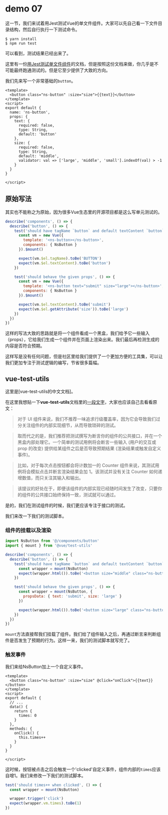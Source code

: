 # demo 07

这一节，我们来试着用Jest测试Vue的单文件组件。大家可以先自己看一下文件目录结构，然后自行执行一下测试命令。

``` shell
$ yarn install
$ npm run test
```

可以看到，测试结果已经出来了。

这里有一份[用Jest测试单文件组件](https://vue-test-utils.vuejs.org/zh-cn/guides/testing-SFCs-with-jest.html)的文档，但是按照这份文档来做，你几乎是不可能最终跑通测试的。但是它至少提供了大致的方向。

我们先来写一个非常基础的`button`。
``` vue
<template>
  <button class="ns-button" :size="size">{{text}}</button>
</template>
<script>
export default {
  name: 'ns-button',
  props: {
    text: {
      required: false,
      type: String,
      default: 'button'
    },
    size: {
      required: false,
      type: String,
      default: 'middle',
      validator: val => ['large', 'middle', 'small'].indexOf(val) > -1
    }
  }
}

</script>
```

## 原始写法

其实也不能称之为原始，因为很多Vue生态里的开源项目都是这么写单元测试的。

``` js
describe('components', () => {
  describe('button', () => {
    test('should have tagName `button` and default textContent `button`', () => {
      const vm = new Vue({
        template: '<ns-button></ns-button>',
        components: { NsButton }
      }).$mount()

      expect(vm.$el.tagName).toBe('BUTTON')
      expect(vm.$el.textContent).toBe('button')
    })

    test('should behave the given props', () => {
      const vm = new Vue({
        template: '<ns-button text="submit" size="large"></ns-button>',
        components: { NsButton }
      }).$mount()

      expect(vm.$el.textContent).toBe('submit')
      expect(vm.$el.getAttribute('size')).toBe('large')
    })
  })
})
```

这样的写法大致的思路就是将一个组件看成一个黑盒，我们给予它一些输入（props），它给我们生成一个组件并在页面上渲染出来。我们最后再检测生成的内容是否符合预期。

这样写是没有任何问题，但是社区里给我们提供了一个更加方便的工具集，可以让我们更加专注于测试逻辑的编写，节省很多篇幅。

## vue-test-utils

这里是[vue-test-utils的中文文档]。

在这里我想贴一下**vue-test-utils**文档里的[一段文字](https://vue-test-utils.vuejs.org/zh-cn/guides/common-tips.html)，大家也应该自己去看看原文：

>	对于 UI 组件来说，我们不推荐一味追求行级覆盖率，因为它会导致我们过分关注组件的内部实现细节，从而导致琐碎的测试。

>	取而代之的是，我们推荐把测试撰写为断言你的组件的公共接口，并在一个黑盒内部处理它。一个简单的测试用例将会断言一些输入 (用户的交互或 prop 的改变) 提供给某组件之后是否导致预期结果 (渲染结果或触发自定义事件)。

>	比如，对于每次点击按钮都会将计数加一的 Counter 组件来说，其测试用例将会模拟点击并断言渲染结果会加 1。该测试并没有关注 Counter 如何递增数值，而只关注其输入和输出。

>	该提议的好处在于，即便该组件的内部实现已经随时间发生了改变，只要你的组件的公共接口始终保持一致，测试就可以通过。

是的，我们在测试组件的时候，我们更应该专注于接口的测试。

我们来改一下我们的测试脚本。

### 组件的挂载以及渲染

``` js
import NsButton from '@/components/button'
import { mount } from '@vue/test-utils'

describe('components', () => {
  describe('button', () => {
    test('should have tagName `button` and default textContent `button`', () => {
      const wrapper = mount(NsButton)
      expect(wrapper.html()).toBe('<button size="middle" class="ns-button">button</button>')
    })

    test('should behave the given props', () => {
      const wrapper = mount(NsButton, {
        propsData: { text: 'submit', size: 'large' }
      })

      expect(wrapper.html()).toBe('<button size="large" class="ns-button">submit</button>')
    })
  })
})
```

`mount`方法直接帮我们挂载了组件。我们给了组件输入之后，再通过断言来判断组件是否发生了预期的行为。这样一来，我们的测试脚本就写完了。

### 触发事件

我们来给NsButton加上一个自定义事件。

``` vue
<template>
  <button class="ns-button" :size="size" @click="onClick">{{text}}</button>
</template>
<script>
export default {
  // ...
  data() {
    return {
      times: 0
    }
  },
  methods: {
    onClick() {
      this.times++
    }
  }
}

</script>
```

这时候，按钮被点击之后会触发一个'clicked'自定义事件，组件内部的`times`应该自增1。我们来修改一下我们的测试脚本。

``` js
test('should times++ when clicked', () => {
  const wrapper = mount(NsButton)

  wrapper.trigger('click')
  expect(wrapper.vm.times).toBe(1)
})
```
